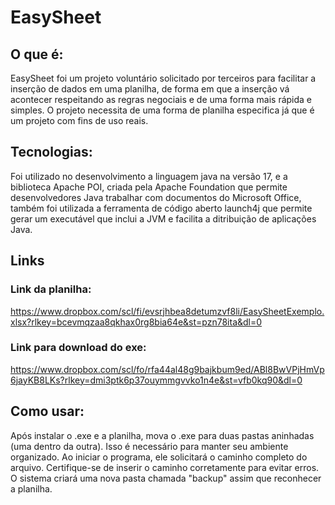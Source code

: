 # EasySheet

## O que é:
EasySheet foi um projeto voluntário solicitado por terceiros para facilitar a inserção de dados em uma planilha, de forma em que a inserção vá acontecer respeitando as regras negociais e de uma forma mais rápida e simples.
O projeto necessita de uma forma de planilha especifica já que é um projeto com fins de uso reais.

## Tecnologias:
Foi utilizado no desenvolvimento a linguagem java na versão 17, e a biblioteca Apache POI, criada pela Apache Foundation que permite desenvolvedores Java trabalhar com documentos do Microsoft Office, também foi utilizada a ferramenta de código aberto launch4j que permite gerar um executável que inclui a JVM e facilita a ditribuição de aplicações Java. 

## Links

### Link da planilha:
https://www.dropbox.com/scl/fi/evsrjhbea8detumzvf8li/EasySheetExemplo.xlsx?rlkey=bcevmqzaa8qkhax0rg8bia64e&st=pzn78ita&dl=0

### Link para download do exe:
https://www.dropbox.com/scl/fo/rfa44al48g9bajkbum9ed/ABl8BwVPjHmVp6jayKB8LKs?rlkey=dmi3ptk6p37ouymmgvvko1n4e&st=vfb0kq90&dl=0

## Como usar:
Após instalar o .exe e a planilha, mova o .exe para duas pastas aninhadas (uma dentro da outra). Isso é necessário para manter seu ambiente organizado. Ao iniciar o programa, ele solicitará o caminho completo do arquivo. Certifique-se de inserir o caminho corretamente para evitar erros. O sistema criará uma nova pasta chamada "backup" assim que reconhecer a planilha.

